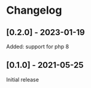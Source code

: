 # Changelog

## [0.2.0] - 2023-01-19 

Added: support for php 8

## [0.1.0] - 2021-05-25

Initial release
